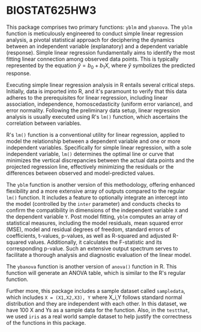 # BIOSTAT625HW3

This package comprises two primary functions: `yblm` and `ybanova`. The `yblm` function is meticulously engineered to conduct simple linear regression analysis, a pivotal statistical approach for deciphering the dynamics between an independent variable (explanatory) and a dependent variable (response). Simple linear regression fundamentally aims to identify the most fitting linear connection among observed data points. This is typically represented by the equation $\hat{y} = b_0 + b_1X$, where $\hat{y}$ symbolizes the predicted response.

Executing simple linear regression analysis in R entails several critical steps. Initially, data is imported into R, and it's paramount to verify that this data adheres to the prerequisites for linear regression, including linear association, independence, homoscedasticity (uniform error variance), and error normality. Following the preliminary data setup, linear regression analysis is usually executed using R's `lm()` function, which ascertains the correlation between variables.

R's `lm()` function is a conventional utility for linear regression, applied to model the relationship between a dependent variable and one or more independent variables. Specifically for simple linear regression, with a sole independent variable, `lm()` determines the optimal line or curve that minimizes the vertical discrepancies between the actual data points and the projected regression line, effectively minimizing the residuals or the differences between observed and model-predicted values.

The `yblm` function is another version of this methodology, offering enhanced flexibility and a more extensive array of outputs compared to the regular `lm()` function. It includes a feature to optionally integrate an intercept into the model (controlled by the `inter` parameter) and conducts checks to confirm the compatibility in dimensions of the independent variable `X` and the dependent variable `Y`. Post model fitting, `yblm` computes an array of statistical measures, including the model residuals, mean squared error (MSE), model and residual degrees of freedom, standard errors of coefficients, t-values, p-values, as well as R-squared and adjusted R-squared values. Additionally, it calculates the F-statistic and its corresponding p-value. Such an extensive output spectrum serves to facilitate a thorough analysis and diagnostic evaluation of the linear model.

The `ybanova` function is another version of `anova()` function in R. This function will generate an ANOVA table, which is similar to the R's regular function.

Further more, this package includes a sample dataset called `sampledata`, which includes `X = (X1,X2,X3), Y` where X_i,Y follows standard normal distribution and they are independent with each other. In this dataset, we have 100 X and Ys as a sample data for the function. Also, in the `testthat`, we used `iris` as a real world sample dataset to help justify the correctness of the functions in this package.
